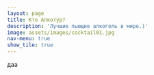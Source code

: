 ```yaml
---
layout: page
title: Кто Алкотур?
description: 'Лучшие пьющие алкоголь в мире.)'
image: assets/images/cocktail01.jpg
nav-menu: true
show_tile: true
---
```


даа


